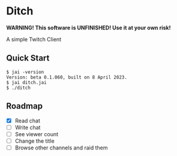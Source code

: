 # Ditch

**WARNING! This software is UNFINISHED! Use it at your own risk!**

A simple Twitch Client

## Quick Start

```console
$ jai -version
Version: beta 0.1.060, built on 8 April 2023.
$ jai ditch.jai
$ ./ditch
```

## Roadmap

- [x] Read chat
- [ ] Write chat
- [ ] See viewer count
- [ ] Change the title
- [ ] Browse other channels and raid them
